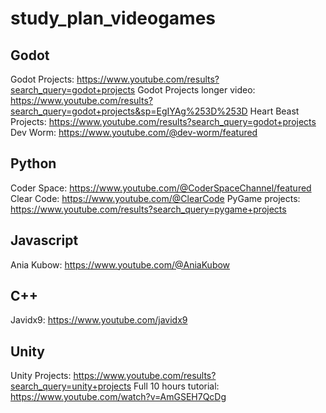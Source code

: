 # study_plan_videogames

## Godot

Godot Projects: https://www.youtube.com/results?search_query=godot+projects
Godot Projects longer video: https://www.youtube.com/results?search_query=godot+projects&sp=EgIYAg%253D%253D
Heart Beast Projects: https://www.youtube.com/results?search_query=godot+projects
Dev Worm: https://www.youtube.com/@dev-worm/featured

## Python

Coder Space: https://www.youtube.com/@CoderSpaceChannel/featured
Clear Code: https://www.youtube.com/@ClearCode
PyGame projects: https://www.youtube.com/results?search_query=pygame+projects

## Javascript

Ania Kubow: https://www.youtube.com/@AniaKubow

## C++

Javidx9: https://www.youtube.com/javidx9

## Unity

Unity Projects: https://www.youtube.com/results?search_query=unity+projects
Full 10 hours tutorial: https://www.youtube.com/watch?v=AmGSEH7QcDg
